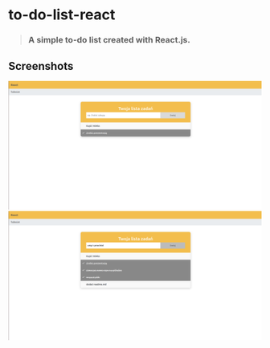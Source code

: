 # to-do-list-react
> ### A simple to-do list created with React.js.

## Screenshots
![screenshot1](./imgs/1.png)
![screenshot2](./imgs/2.png)
